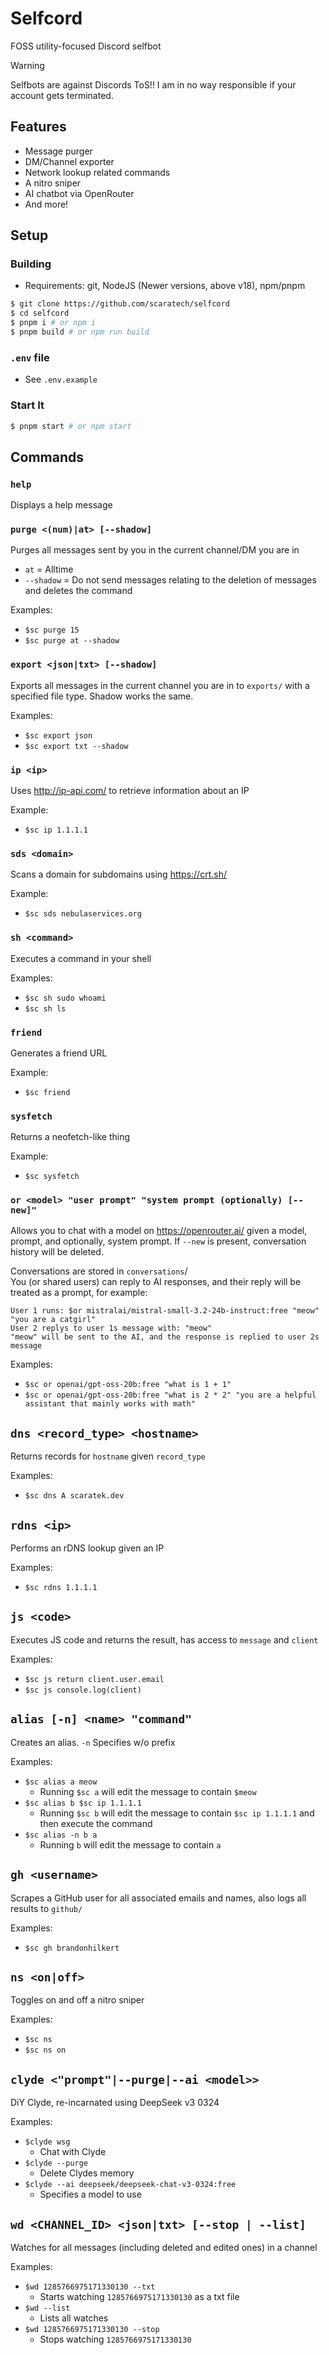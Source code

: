 # Selfcord
FOSS utility-focused Discord selfbot
> [!WARNING]
> Selfbots are against Discords ToS!! I am in no way responsible if your account gets terminated.

## Features
- Message purger
- DM/Channel exporter
- Network lookup related commands
- A nitro sniper
- AI chatbot via OpenRouter
- And more!

## Setup
### Building
- Requirements: git, NodeJS (Newer versions, above v18), npm/pnpm
```sh
$ git clone https://github.com/scaratech/selfcord
$ cd selfcord
$ pnpm i # or npm i
$ pnpm build # or npm run build
```
### `.env` file
- See `.env.example`

### Start It
```sh
$ pnpm start # or npm start
```

## Commands
### `help`
Displays a help message

### `purge <(num)|at> [--shadow]`
Purges all messages sent by you in the current channel/DM you are in
- `at` = Alltime
 - `--shadow` = Do not send messages relating to the deletion of messages and deletes the command

Examples:
- `$sc purge 15`
- `$sc purge at --shadow`

### `export <json|txt> [--shadow]`
Exports all messages in the current channel you are in to `exports/` with a specified file type. Shadow works the same.

Examples:
- `$sc export json`
- `$sc export txt --shadow`

### `ip <ip>`
Uses http://ip-api.com/ to retrieve information about an IP

Example:
- `$sc ip 1.1.1.1`

### `sds <domain>`
Scans a domain for subdomains using https://crt.sh/

Example:
- `$sc sds nebulaservices.org`

### `sh <command>`
Executes a command in your shell

Examples:
- `$sc sh sudo whoami`
- `$sc sh ls`


### `friend`
Generates a friend URL

Example:
- `$sc friend`

### `sysfetch`
Returns a neofetch-like thing

Example:
- `$sc sysfetch`

### `or <model> "user prompt" "system prompt (optionally) [--new]"`
Allows you to chat with a model on https://openrouter.ai/ given a model, prompt, and optionally, system prompt. If `--new` is present, conversation history will be deleted.

Conversations are stored in `conversations`/\
You (or shared users) can reply to AI responses, and their reply will be treated as a prompt, for example:
```
User 1 runs: $or mistralai/mistral-small-3.2-24b-instruct:free "meow" "you are a catgirl"
User 2 replys to user 1s message with: "meow"
"meow" will be sent to the AI, and the response is replied to user 2s message
```

Examples:
- `$sc or openai/gpt-oss-20b:free "what is 1 + 1"`
- `$sc or openai/gpt-oss-20b:free "what is 2 * 2" "you are a helpful assistant that mainly works with math"`

## `dns <record_type> <hostname>`
Returns records for `hostname` given `record_type`

Examples:
- `$sc dns A scaratek.dev`

## `rdns <ip>`
Performs an rDNS lookup given an IP

Examples:
- `$sc rdns 1.1.1.1`

## `js <code>`
Executes JS code and returns the result, has access to `message` and `client`

Examples:
- `$sc js return client.user.email`
- `$sc js console.log(client)`

## `alias [-n] <name> "command"`
Creates an alias. `-n` Specifies w/o prefix

Examples:
- `$sc alias a meow`
    - Running `$sc a` will edit the message to contain `$meow`
- `$sc alias b $sc ip 1.1.1.1`
    - Running `$sc b` will edit the message to contain `$sc ip 1.1.1.1` and then execute the command
- `$sc alias -n b a`
    - Running `b` will edit the message to contain `a`

## `gh <username>`
Scrapes a GitHub user for all associated emails and names, also logs all results to `github/`

Examples:
- `$sc gh brandonhilkert`

## `ns <on|off>`
Toggles on and off a nitro sniper

Examples:
- `$sc ns`
- `$sc ns on`


## `clyde <"prompt"|--purge|--ai <model>>`
DiY Clyde, re-incarnated using DeepSeek v3 0324

Examples:
- `$clyde wsg`
    - Chat with Clyde
- `$clyde --purge`
    - Delete Clydes memory
- `$clyde --ai deepseek/deepseek-chat-v3-0324:free`
    - Specifies a model to use

## `wd <CHANNEL_ID> <json|txt> [--stop | --list]`
Watches for all messages (including deleted and edited ones) in a channel

Examples:
- `$wd 1285766975171330130 --txt`
    - Starts watching `1285766975171330130` as a txt file
- `$wd --list`
    - Lists all watches
- `$wd 1285766975171330130 --stop`
    - Stops watching `1285766975171330130`